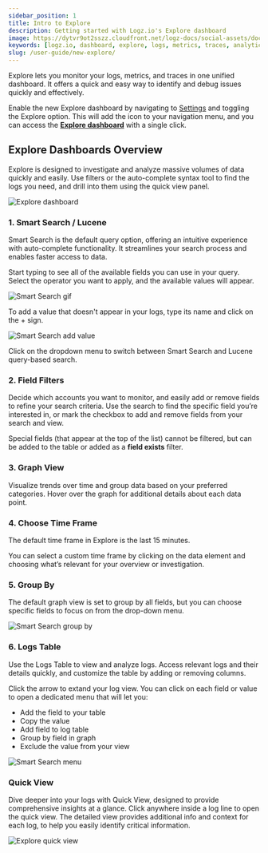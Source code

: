 ```yaml
---
sidebar_position: 1
title: Intro to Explore
description: Getting started with Logz.io's Explore dashboard
image: https://dytvr9ot2sszz.cloudfront.net/logz-docs/social-assets/docs-social.jpg
keywords: [logz.io, dashboard, explore, logs, metrics, traces, analytics, log analysis, observability]
slug: /user-guide/new-explore/
---
```


Explore lets you monitor your logs, metrics, and traces in one unified dashboard. It offers a quick and easy way to identify and debug issues quickly and effectively.

Enable the new Explore dashboard by navigating to [Settings](https://app.logz.io/#/dashboard/settings/general) and toggling the Explore option. This will add the icon to your navigation menu, and you can access the [**Explore dashboard**](https://app.logz.io/) with a single click.


## Explore Dashboards Overview

Explore is designed to investigate and analyze massive volumes of data quickly and easily. Use filters or the auto-complete syntax tool to find the logs you need, and drill into them using the quick view panel.

![Explore dashboard](https://dytvr9ot2sszz.cloudfront.net/logz-docs/explore-dashboard/explore-apr8.png)

### 1. Smart Search / Lucene

Smart Search is the default query option, offering an intuitive experience with auto-complete functionality. It streamlines your search process and enables faster access to data.

Start typing to see all of the available fields you can use in your query. Select the operator you want to apply, and the available values will appear.

![Smart Search gif](https://dytvr9ot2sszz.cloudfront.net/logz-docs/explore-dashboard/smart-search-apr8.gif)

To add a value that doesn't appear in your logs, type its name and click on the + sign.

![Smart Search add value](https://dytvr9ot2sszz.cloudfront.net/logz-docs/explore-dashboard/new-value-apr8.png)

Click on the dropdown menu to switch between Smart Search and Lucene query-based search.

### 2. Field Filters

Decide which accounts you want to monitor, and easily add or remove fields to refine your search criteria. Use the search to find the specific field you’re interested in, or mark the checkbox to add and remove fields from your search and view. 

Special fields (that appear at the top of the list) cannot be filtered, but can be added to the table or added as a **field exists** filter.

### 3. Graph View

Visualize trends over time and group data based on your preferred categories. Hover over the graph for additional details about each data point.

### 4. Choose Time Frame

The default time frame in Explore is the last 15 minutes.

You can select a custom time frame by clicking on the data element and choosing what’s relevant for your overview or investigation.

### 5. Group By

The default graph view is set to group by all fields, but you can choose specific fields to focus on from the drop-down menu. 

![Smart Search group by](https://dytvr9ot2sszz.cloudfront.net/logz-docs/explore-dashboard/graph-group-by-apr8.png)

### 6. Logs Table

Use the Logs Table to view and analyze logs. Access relevant logs and their details quickly, and customize the table by adding or removing columns.

Click the arrow to extand your log view. You can click on each field or value to open a dedicated menu that will let you:

* Add the field to your table
* Copy the value
* Add field to log table
* Group by field in graph
* Exclude the value from your view

![Smart Search menu](https://dytvr9ot2sszz.cloudfront.net/logz-docs/explore-dashboard/field-value-menu-apr8.png)

### Quick View

Dive deeper into your logs with Quick View, designed to provide comprehensive insights at a glance. Click anywhere inside a log line to open the quick view. The detailed view provides additional info and context for each log, to help you easily identify critical information.

![Explore quick view](https://dytvr9ot2sszz.cloudfront.net/logz-docs/explore-dashboard/quick-view-apr8.png)